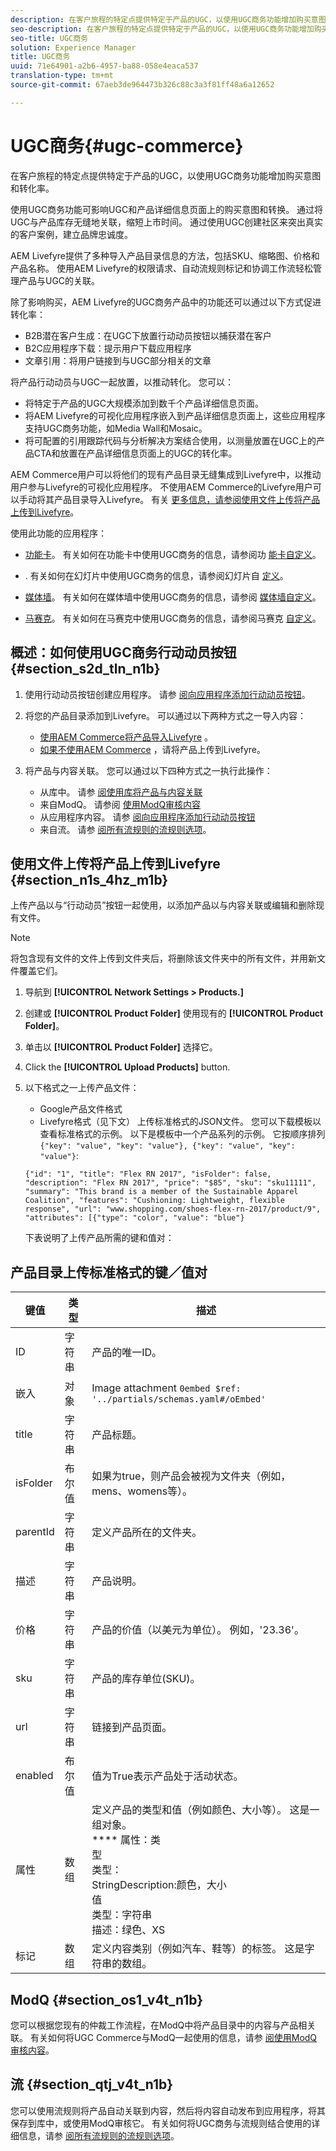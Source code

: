 ```yaml
---
description: 在客户旅程的特定点提供特定于产品的UGC，以使用UGC商务功能增加购买意图和转化率。
seo-description: 在客户旅程的特定点提供特定于产品的UGC，以使用UGC商务功能增加购买意图和转化率。
seo-title: UGC商务
solution: Experience Manager
title: UGC商务
uuid: 71e64901-a2b6-4957-ba88-058e4eaca537
translation-type: tm+mt
source-git-commit: 67aeb3de964473b326c88c3a3f81ff48a6a12652

---
```



# UGC商务{#ugc-commerce}

在客户旅程的特定点提供特定于产品的UGC，以使用UGC商务功能增加购买意图和转化率。

使用UGC商务功能可影响UGC和产品详细信息页面上的购买意图和转换。 通过将UGC与产品库存无缝地关联，缩短上市时间。 通过使用UGC创建社区来突出真实的客户案例，建立品牌忠诚度。

AEM Livefyre提供了多种导入产品目录信息的方法，包括SKU、缩略图、价格和产品名称。 使用AEM Livefyre的权限请求、自动流规则标记和协调工作流轻松管理产品与UGC的关联。

除了影响购买，AEM Livefyre的UGC商务产品中的功能还可以通过以下方式促进转化率：

* B2B潜在客户生成：在UGC下放置行动动员按钮以捕获潜在客户
* B2C应用程序下载：提示用户下载应用程序
* 文章引用：将用户链接到与UGC部分相关的文章

将产品行动动员与UGC一起放置，以推动转化。 您可以：

* 将特定于产品的UGC大规模添加到数千个产品详细信息页面。
* 将AEM Livefyre的可视化应用程序嵌入到产品详细信息页面上，这些应用程序支持UGC商务功能，如Media Wall和Mosaic。
* 将可配置的引用跟踪代码与分析解决方案结合使用，以测量放置在UGC上的产品CTA和放置在产品详细信息页面上的UGC的转化率。

AEM Commerce用户可以将他们的现有产品目录无缝集成到Livefyre中，以推动用户参与Livefyre的可视化应用程序。 不使用AEM Commerce的Livefyre用户可以手动将其产品目录导入Livefyre。 有关 [更多信息，请参阅使用文件上传将产品上传到Livefyre](/help/using/c-features-livefyre/c-ugc-commerce.md)。

使用此功能的应用程序：

* [功能卡](../c-about-apps/c-feature-card-app/c-feature-card-app.md#c_feature_card_app)。 有关如何在功能卡中使用UGC商务的信息，请参阅功 [能卡自定义](../c-about-apps/c-feature-card-app/c-feature-card-app.md#section_uds_gzm_5y)。

* [](../c-about-apps/c-filmstrip-app/c-filmstrip-app.md#concept_jpc_n2j_jbb). 有关如何在幻灯片中使用UGC商务的信息，请参阅幻灯片自 [定义](../c-about-apps/c-filmstrip-app/c-filmstrip-customizations.md#c_filmstrip_customizations)。

* [媒体墙](../c-about-apps/c-media-wall-app/c-media-wall-app.md#c_media_wall_app)。 有关如何在媒体墙中使用UGC商务的信息，请参阅 [媒体墙自定义](../c-about-apps/c-media-wall-app/r-media-wall-customizations.md#r_media_wall_customizations)。

* [马赛克](../c-about-apps/c-mosaic-app/c-mosaic-app.md#c_mosaic_app)。 有关如何在马赛克中使用UGC商务的信息，请参阅马赛克 [自定义](../c-about-apps/c-mosaic-app/c-mosaic-customizations.md#c_mosaic_customizations)。

## 概述：如何使用UGC商务行动动员按钮 {#section_s2d_tln_n1b}

1. 使用行动动员按钮创建应用程序。 请参 [阅向应用程序添加行动动员按钮](/help/using/c-features-livefyre/c-call-to-action-button.md#task_36190DD1C8204C7793CB7EEA379C2155)。
1. 将您的产品目录添加到Livefyre。 可以通过以下两种方式之一导入内容：

   * [使用AEM Commerce将产品导入Livefyre](https://helpx.adobe.com/experience-manager/6-4/sites/administering/using/livefyre.html) 。
   * [如果不使用AEM Commerce](/help/using/c-features-livefyre/c-ugc-commerce.md) ，请将产品上传到Livefyre。

1. 将产品与内容关联。 您可以通过以下四种方式之一执行此操作：

   * 从库中。 请参 [阅使用库将产品与内容关联](../c-library/t-associate-products-with-content-using-the-library.md#t_associate_products_with_content_using_the_library)
   * 来自ModQ。 请参阅 [使用ModQ审核内容](/help/using/c-features-livefyre/c-about-moderation/c-modq.md)
   * 从应用程序内容。 请参 [阅向应用程序添加行动动员按钮](/help/using/c-features-livefyre/c-call-to-action-button.md)
   * 来自流。 请参 [阅所有流规则的流规则选项](../c-streams/c-stream-rule-options-for-all-stream-rules.md#c_stream_rule_options_for_all_stream_rules)。

## 使用文件上传将产品上传到Livefyre {#section_n1s_4hz_m1b}

上传产品以与“行动动员”按钮一起使用，以添加产品以与内容关联或编辑和删除现有文件。

>[!NOTE]
>
>将包含现有文件的文件上传到文件夹后，将删除该文件夹中的所有文件，并用新文件覆盖它们。

1. 导航到 **[!UICONTROL Network Settings > Products.]**
1. 创建或 **[!UICONTROL Product Folder]** 使用现有的 **[!UICONTROL Product Folder]**。

1. 单击以 **[!UICONTROL Product Folder]** 选择它。
1. Click the **[!UICONTROL Upload Products]** button.
1. 以下格式之一上传产品文件：

   * Google产品文件格式
   * Livefyre格式（见下文）
   上传标准格式的JSON文件。 您可以下载模板以查看标准格式的示例。 以下是模板中一个产品系列的示例。 它按顺序排列 `{"key": "value", "key": "value"}, {"key": "value", "key": "value"}`:

   ```
   {"id": "1", "title": "Flex RN 2017", "isFolder": false, "description": "Flex RN 2017", "price": "$85", "sku": "sku11111", "summary": "This brand is a member of the Sustainable Apparel Coalition", "features": "Cushioning: Lightweight, flexible response", "url": "www.shopping.com/shoes-flex-rn-2017/product/9", "attributes": [{"type": "color", "value": "blue"}
   ```

   下表说明了上传产品所需的键和值对：

## 产品目录上传标准格式的键／值对

| 键值 | 类型 | 描述 |
|--- |--- |--- |
| ID | 字符串 | 产品的唯一ID。 |
| 嵌入 | 对象 | Image attachment `0embed $ref: '../partials/schemas.yaml#/oEmbed'` |
| title | 字符串 | 产品标题。 |
| isFolder | 布尔值 | 如果为true，则产品会被视为文件夹（例如，mens、womens等）。 |
| parentId | 字符串 | 定义产品所在的文件夹。 |
| 描述 | 字符串 | 产品说明。 |
| 价格 | 字符串 | 产品的价值（以美元为单位）。 例如，'23.36'。 |
| sku | 字符串 | 产品的库存单位(SKU)。 |
| url | 字符串 | 链接到产品页面。 |
| enabled | 布尔值 | 值为True表示产品处于活动状态。 |
| 属性 | 数组 | 定义产品的类型和值（例如颜色、大小等）。 这是一组对象。</br>**** 属性：类 </br>型 </br>类型：</br>StringDescription:颜色，大小 </br>值 </br>类型：字符串 </br>描述：绿色、XS |
| 标记 | 数组 | 定义内容类别（例如汽车、鞋等）的标签。 这是字符串的数组。 |

## ModQ {#section_os1_v4t_n1b}

您可以根据您现有的仲裁工作流程，在ModQ中将产品目录中的内容与产品相关联。 有关如何将UGC Commerce与ModQ一起使用的信息，请参 [阅使用ModQ审核内容](/help/using/c-features-livefyre/c-about-moderation/c-moderate-content-using-app-content.md)。

## 流 {#section_qtj_v4t_n1b}

您可以使用流规则将产品自动关联到内容，然后将内容自动发布到应用程序，将其保存到库中，或使用ModQ审核它。 有关如何将UGC商务与流规则结合使用的详细信息，请参 [阅所有流规则的流规则选项](../c-streams/c-stream-rule-options-for-all-stream-rules.md#c_stream_rule_options_for_all_stream_rules)。
